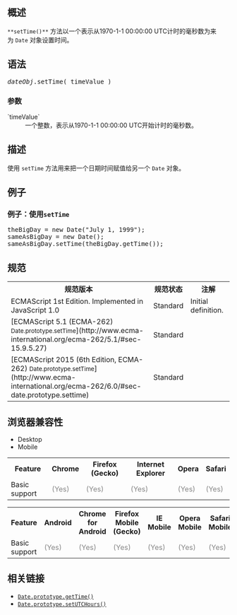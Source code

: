 ## 概述

`**setTime()**` 方法以一个表示从1970-1-1 00:00:00 UTC计时的毫秒数为来为 `Date` 对象设置时间。

## 语法

<pre class="syntaxbox"><var>dateObj</var>.setTime(_timeValue_)</pre>

### 参数

<dl>

<dt>`timeValue`</dt>

<dd>一个整数，表示从1970-1-1 00:00:00 UTC开始计时的毫秒数。</dd>

</dl>

## 描述

使用 `setTime` 方法用来把一个日期时间赋值给另一个 `Date` 对象。

## 例子

### 例子：使用`setTime`

<pre>theBigDay = new Date("July 1, 1999");
sameAsBigDay = new Date();
sameAsBigDay.setTime(theBigDay.getTime());
</pre>

## 规范

<table class="standard-table">

<tbody>

<tr>

<th scope="col">规范版本</th>

<th scope="col">规范状态</th>

<th scope="col">注解</th>

</tr>

<tr>

<td>ECMAScript 1st Edition. Implemented in JavaScript 1.0</td>

<td>Standard</td>

<td>Initial definition.</td>

</tr>

<tr>

<td>[ECMAScript 5.1 (ECMA-262)  
<small lang="zh-CN">Date.prototype.setTime</small>](http://www.ecma-international.org/ecma-262/5.1/#sec-15.9.5.27)</td>

<td><span class="spec-Standard">Standard</span></td>

<td> </td>

</tr>

<tr>

<td>[ECMAScript 2015 (6th Edition, ECMA-262)  
<small lang="zh-CN">Date.prototype.setTime</small>](http://www.ecma-international.org/ecma-262/6.0/#sec-date.prototype.settime)</td>

<td><span class="spec-Standard">Standard</span></td>

<td> </td>

</tr>

</tbody>

</table>

## 浏览器兼容性

<div class="htab"><a name="AutoCompatibilityTable" id="AutoCompatibilityTable"></a>

*   <a>Desktop</a>
*   <a>Mobile</a>

</div>

<div id="compat-desktop">

<table class="compat-table">

<tbody>

<tr>

<th>Feature</th>

<th>Chrome</th>

<th>Firefox (Gecko)</th>

<th>Internet Explorer</th>

<th>Opera</th>

<th>Safari</th>

</tr>

<tr>

<td>Basic support</td>

<td><span title="Please update this with the earliest version of support." style="color: #888;">(Yes)</span></td>

<td><span title="Please update this with the earliest version of support." style="color: #888;">(Yes)</span></td>

<td><span title="Please update this with the earliest version of support." style="color: #888;">(Yes)</span></td>

<td><span title="Please update this with the earliest version of support." style="color: #888;">(Yes)</span></td>

<td><span title="Please update this with the earliest version of support." style="color: #888;">(Yes)</span></td>

</tr>

</tbody>

</table>

</div>

<div id="compat-mobile">

<table class="compat-table">

<tbody>

<tr>

<th>Feature</th>

<th>Android</th>

<th>Chrome for Android</th>

<th>Firefox Mobile (Gecko)</th>

<th>IE Mobile</th>

<th>Opera Mobile</th>

<th>Safari Mobile</th>

</tr>

<tr>

<td>Basic support</td>

<td><span title="Please update this with the earliest version of support." style="color: #888;">(Yes)</span></td>

<td><span title="Please update this with the earliest version of support." style="color: #888;">(Yes)</span></td>

<td><span title="Please update this with the earliest version of support." style="color: #888;">(Yes)</span></td>

<td><span title="Please update this with the earliest version of support." style="color: #888;">(Yes)</span></td>

<td><span title="Please update this with the earliest version of support." style="color: #888;">(Yes)</span></td>

<td><span title="Please update this with the earliest version of support." style="color: #888;">(Yes)</span></td>

</tr>

</tbody>

</table>

</div>

## 相关链接

*   [`Date.prototype.getTime()`](/zh-CN/docs/Web/JavaScript/Reference/Global_Objects/Date/getTime "getTime() 方法返回一个时间的格林威治时间数值。")
*   [`Date.prototype.setUTCHours()`](/zh-CN/docs/Web/JavaScript/Reference/Global_Objects/Date/setUTCHours "此页面仍未被本地化, 期待您的翻译!")